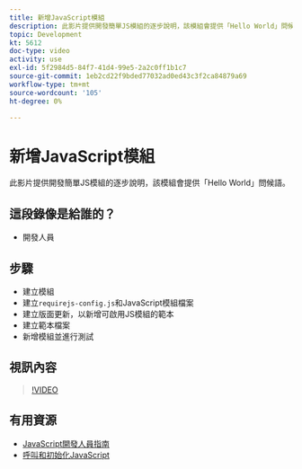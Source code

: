 ```yaml
---
title: 新增JavaScript模組
description: 此影片提供開發簡單JS模組的逐步說明，該模組會提供「Hello World」問候語。
topic: Development
kt: 5612
doc-type: video
activity: use
exl-id: 5f2984d5-84f7-41d4-99e5-2a2c0ff1b1c7
source-git-commit: 1eb2cd22f9bded77032ad0ed43c3f2ca84879a69
workflow-type: tm+mt
source-wordcount: '105'
ht-degree: 0%

---
```


# 新增JavaScript模組

此影片提供開發簡單JS模組的逐步說明，該模組會提供「Hello World」問候語。

## 這段錄像是給誰的？

- 開發人員

## 步驟

- 建立模組
- 建立`requirejs-config.js`和JavaScript模組檔案
- 建立版面更新，以新增可啟用JS模組的範本
- 建立範本檔案
- 新增模組並進行測試

## 視訊內容

>[!VIDEO](https://video.tv.adobe.com/v/35790?quality=12&learn=on)

## 有用資源

- [JavaScript開發人員指南](https://devdocs.magento.com/guides/v2.4/javascript-dev-guide/bk-javascript-dev-guide.html)
- [呼叫和初始化JavaScript](https://devdocs.magento.com/guides/v2.4/javascript-dev-guide/javascript/js_init.html)
